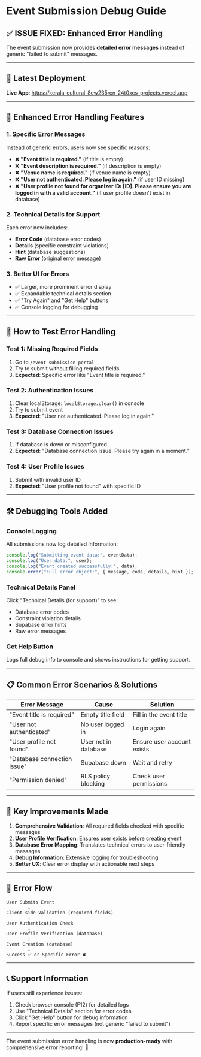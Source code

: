 # Event Submission Debug Guide

## ✅ **ISSUE FIXED: Enhanced Error Handling**

The event submission now provides **detailed error messages** instead of generic "failed to submit" messages.

---

## 🚀 **Latest Deployment**

**Live App**: https://kerala-cultural-8ew235rcn-24t0xcs-projects.vercel.app

---

## 🔧 **Enhanced Error Handling Features**

### **1. Specific Error Messages**

Instead of generic errors, users now see specific reasons:

- ❌ **"Event title is required."** (if title is empty)
- ❌ **"Event description is required."** (if description is empty)
- ❌ **"Venue name is required."** (if venue name is empty)
- ❌ **"User not authenticated. Please log in again."** (if user ID missing)
- ❌ **"User profile not found for organizer ID: [ID]. Please ensure you are logged in with a valid account."** (if user profile doesn't exist in database)

### **2. Technical Details for Support**

Each error now includes:

- **Error Code** (database error codes)
- **Details** (specific constraint violations)
- **Hint** (database suggestions)
- **Raw Error** (original error message)

### **3. Better UI for Errors**

- ✅ Larger, more prominent error display
- ✅ Expandable technical details section
- ✅ "Try Again" and "Get Help" buttons
- ✅ Console logging for debugging

---

## 🧪 **How to Test Error Handling**

### **Test 1: Missing Required Fields**

1. Go to `/event-submission-portal`
2. Try to submit without filling required fields
3. **Expected**: Specific error like "Event title is required."

### **Test 2: Authentication Issues**

1. Clear localStorage: `localStorage.clear()` in console
2. Try to submit event
3. **Expected**: "User not authenticated. Please log in again."

### **Test 3: Database Connection Issues**

1. If database is down or misconfigured
2. **Expected**: "Database connection issue. Please try again in a moment."

### **Test 4: User Profile Issues**

1. Submit with invalid user ID
2. **Expected**: "User profile not found" with specific ID

---

## 🛠️ **Debugging Tools Added**

### **Console Logging**

All submissions now log detailed information:

```javascript
console.log("Submitting event data:", eventData);
console.log("User data:", user);
console.log("Event created successfully:", data);
console.error("Full error object:", { message, code, details, hint });
```

### **Technical Details Panel**

Click "Technical Details (for support)" to see:

- Database error codes
- Constraint violation details
- Supabase error hints
- Raw error messages

### **Get Help Button**

Logs full debug info to console and shows instructions for getting support.

---

## 📋 **Common Error Scenarios & Solutions**

| Error Message               | Cause                | Solution                   |
| --------------------------- | -------------------- | -------------------------- |
| "Event title is required"   | Empty title field    | Fill in the event title    |
| "User not authenticated"    | No user logged in    | Login again                |
| "User profile not found"    | User not in database | Ensure user account exists |
| "Database connection issue" | Supabase down        | Wait and retry             |
| "Permission denied"         | RLS policy blocking  | Check user permissions     |

---

## 🎯 **Key Improvements Made**

1. **Comprehensive Validation**: All required fields checked with specific messages
2. **User Profile Verification**: Ensures user exists before creating event
3. **Database Error Mapping**: Translates technical errors to user-friendly messages
4. **Debug Information**: Extensive logging for troubleshooting
5. **Better UX**: Clear error display with actionable next steps

---

## 🔄 **Error Flow**

```
User Submits Event
        ↓
Client-side Validation (required fields)
        ↓
User Authentication Check
        ↓
User Profile Verification (database)
        ↓
Event Creation (database)
        ↓
Success ✅ or Specific Error ❌
```

---

## 📞 **Support Information**

If users still experience issues:

1. Check browser console (F12) for detailed logs
2. Use "Technical Details" section for error codes
3. Click "Get Help" button for debug information
4. Report specific error messages (not generic "failed to submit")

---

The event submission error handling is now **production-ready** with comprehensive error reporting! 🎉
